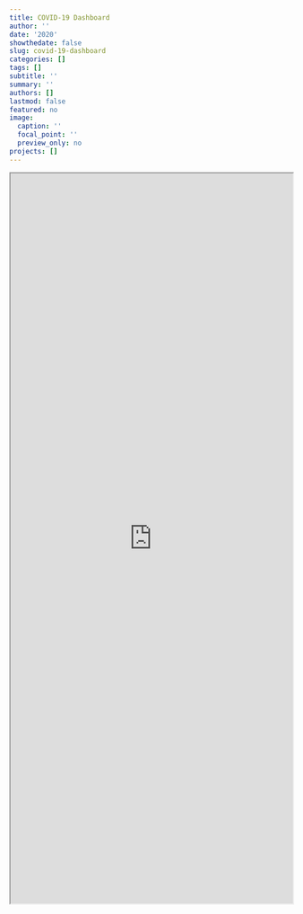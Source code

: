 ```yaml
---
title: COVID-19 Dashboard
author: ''
date: '2020'
showthedate: false
slug: covid-19-dashboard
categories: []
tags: []
subtitle: ''
summary: ''
authors: []
lastmod: false
featured: no
image:
  caption: ''
  focal_point: ''
  preview_only: no
projects: []
---
```




<iframe width='100%' height='1300px' src='https://dsbkennedy.github.io/cxb_covid19' >
</iframe>
